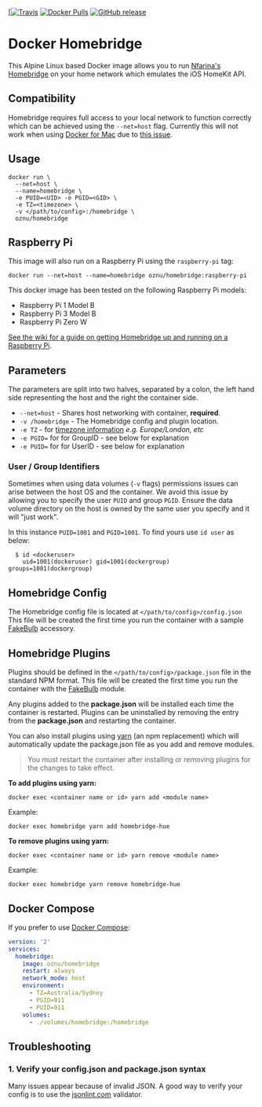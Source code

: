 
[[![Travis](https://img.shields.io/travis/oznu/docker-homebridge.svg)](https://travis-ci.org/oznu/docker-homebridge) [![Docker Pulls](https://img.shields.io/docker/pulls/oznu/homebridge.svg)](https://hub.docker.com/r/oznu/homebridge/) [![GitHub release](https://img.shields.io/github/release/oznu/docker-homebridge.svg)](https://github.com/oznu/docker-homebridge)


# Docker Homebridge

This Alpine Linux based Docker image allows you to run [Nfarina's](https://github.com/nfarina) [Homebridge](https://github.com/nfarina/homebridge) on your home network which emulates the iOS HomeKit API.

## Compatibility

Homebridge requires full access to your local network to function correctly which can be achieved using the ```--net=host``` flag.
Currently this will not work when using [Docker for Mac](https://docs.docker.com/docker-for-mac/) due to [this issue](https://github.com/docker/for-mac/issues/68).

## Usage

```shell
docker run \
  --net=host \
  --name=homebridge \
  -e PUID=<UID> -e PGID=<GID> \
  -e TZ=<timezone> \
  -v </path/to/config>:/homebridge \
  oznu/homebridge
```

## Raspberry Pi

This image will also run on a Raspberry Pi using the ```raspberry-pi``` tag:

```
docker run --net=host --name=homebridge oznu/homebridge:raspberry-pi
```

This docker image has been tested on the following Raspberry Pi models:

* Raspberry Pi 1 Model B
* Raspberry Pi 3 Model B
* Raspberry Pi Zero W

[See the wiki for a guide on getting Homebridge up and running on a Raspberry Pi](https://github.com/oznu/docker-homebridge/wiki/Homebridge-on-Raspberry-Pi).

## Parameters

The parameters are split into two halves, separated by a colon, the left hand side representing the host and the right the container side.

* `--net=host` - Shares host networking with container, **required**.
* `-v /homebridge` - The Homebridge config and plugin location.
* `-e TZ` - for [timezone information](https://en.wikipedia.org/wiki/List_of_tz_database_time_zones) *e.g. Europe/London, etc*
* `-e PGID=` for for GroupID - see below for explanation
* `-e PUID=` for for UserID - see below for explanation

### User / Group Identifiers

Sometimes when using data volumes (`-v` flags) permissions issues can arise between the host OS and the container. We avoid this issue by allowing you to specify the user `PUID` and group `PGID`. Ensure the data volume directory on the host is owned by the same user you specify and it will "just work".

In this instance `PUID=1001` and `PGID=1001`. To find yours use `id user` as below:

```
  $ id <dockeruser>
    uid=1001(dockeruser) gid=1001(dockergroup) groups=1001(dockergroup)
```

## Homebridge Config

The Homebridge config file is located at ```</path/to/config>/config.json```
This file will be created the first time you run the container with a sample [FakeBulb](https://www.npmjs.com/package/homebridge-fakebulb) accessory.

## Homebridge Plugins

Plugins should be defined in the ```</path/to/config>/package.json``` file in the standard NPM format.
This file will be created the first time you run the container with the [FakeBulb](https://www.npmjs.com/package/homebridge-fakebulb) module.

Any plugins added to the **package.json** will be installed each time the container is restarted.
Plugins can be uninstalled by removing the entry from the **package.json** and restarting the container.

You can also install plugins using [yarn](https://yarnpkg.com) (an npm replacement) which will automatically update the package.json file as you add and remove modules.

> You must restart the container after installing or removing plugins for the changes to take effect.

**To add plugins using yarn:**

```
docker exec <container name or id> yarn add <module name>
```

Example:

```
docker exec homebridge yarn add homebridge-hue
```

**To remove plugins using yarn:**

```
docker exec <container name or id> yarn remove <module name>
```

Example:

```
docker exec homebridge yarn remove homebridge-hue
```


## Docker Compose

If you prefer to use [Docker Compose](https://docs.docker.com/compose/):

```yml
version: '2'
services:
  homebridge:
    image: oznu/homebridge
    restart: always
    network_mode: host
    environment:
      - TZ=Australia/Sydney
      - PGID=911
      - PUID=911
    volumes:
      - ./volumes/homebridge:/homebridge
```

## Troubleshooting

### 1. Verify your config.json and package.json syntax

Many issues appear because of invalid JSON. A good way to verify your config is to use the [jsonlint.com](http://jsonlint.com/) validator.
